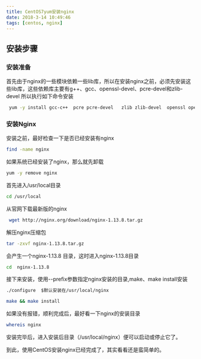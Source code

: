 ```yaml
---
title: CentOS7yum安装nginx
date: 2018-3-14 10:49:46
tags: [centos, nginx]
---
```



## 安装步骤

### 安装准备

首先由于nginx的一些模块依赖一些lib库，所以在安装nginx之前，必须先安装这些lib库，这些依赖库主要有g++、gcc、openssl-devel、pcre-devel和zlib-devel 所以执行如下命令安装

``` bash
 yum -y install gcc-c++  pcre pcre-devel   zlib zlib-devel  openssl openssl--devel
```

### 安装Nginx

安装之前，最好检查一下是否已经安装有nginx

``` bash
find -name nginx 
```
如果系统已经安装了nginx，那么就先卸载


``` bash
yum -y remove nginx 
```

首先进入/usr/local目录

``` bash
cd /usr/local 
```

从官网下载最新版的nginx

``` bash
 wget http://nginx.org/download/nginx-1.13.8.tar.gz 
```

解压nginx压缩包

``` bash
tar -zxvf nginx-1.13.8.tar.gz 
```

会产生一个nginx-1.13.8 目录，这时进入nginx-1.13.8目录

```bash
cd  nginx-1.13.8
```

接下来安装，使用--prefix参数指定nginx安装的目录,make、make install安装

```bash
./configure  $默认安装在/usr/local/nginx 
```

```bash
make && make install
```

如果没有报错，顺利完成后，最好看一下nginx的安装目录

```bash
whereis nginx 
```

安装完毕后，进入安装后目录（/usr/local/nginx）便可以启动或停止它了。

到此，使用CentOS安装nginx已经完成了，其实看看还是蛮简单的。



